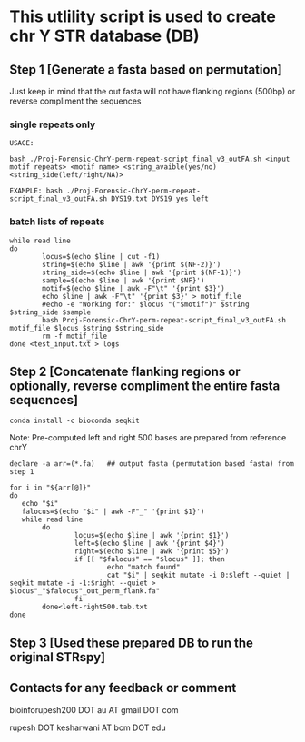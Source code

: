 # This utlility script is used to create chr Y STR database (DB)

## Step 1 [Generate a fasta based on permutation]

Just keep in mind that the out fasta will not have flanking regions (500bp) or reverse compliment the sequences

### single repeats only
```
USAGE:

bash ./Proj-Forensic-ChrY-perm-repeat-script_final_v3_outFA.sh <input motif repeats> <motif name> <string_avaible(yes/no) <string_side(left/right/NA)>

EXAMPLE: bash ./Proj-Forensic-ChrY-perm-repeat-script_final_v3_outFA.sh DYS19.txt DYS19 yes left

```

### batch lists of repeats

```
while read line
do
        locus=$(echo $line | cut -f1)
        string=$(echo $line | awk '{print $(NF-2)}')
        string_side=$(echo $line | awk '{print $(NF-1)}')
        sample=$(echo $line | awk '{print $NF}')
        motif=$(echo $line | awk -F"\t" '{print $3}')
        echo $line | awk -F"\t" '{print $3}' > motif_file
        #echo -e "Working for:" $locus "("$motif")" $string $string_side $sample
        bash Proj-Forensic-ChrY-perm-repeat-script_final_v3_outFA.sh motif_file $locus $string $string_side
        rm -f motif_file
done <test_input.txt > logs

```

## Step 2 [Concatenate flanking regions or optionally, reverse compliment the entire fasta sequences]

`conda install -c bioconda seqkit`

Note: Pre-computed left and right 500 bases are prepared from reference chrY

```
declare -a arr=(*.fa)   ## output fasta (permutation based fasta) from step 1

for i in "${arr[@]}"
do
   echo "$i"
   falocus=$(echo "$i" | awk -F"_" '{print $1}')
   while read line
        do
                locus=$(echo $line | awk '{print $1}')
                left=$(echo $line | awk '{print $4}')
                right=$(echo $line | awk '{print $5}')
                if [[ "$falocus" == "$locus" ]]; then
                        echo "match found"
                        cat "$i" | seqkit mutate -i 0:$left --quiet | seqkit mutate -i -1:$right --quiet > $locus"_"$falocus"_out_perm_flank.fa"
                fi
        done<left-right500.tab.txt
done

```


## Step 3 [Used these prepared DB to run the original STRspy]


## Contacts for any feedback or comment
bioinforupesh200 DOT au AT gmail DOT com

rupesh DOT kesharwani AT bcm DOT edu


